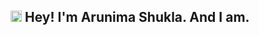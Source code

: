 ##  <img src="https://giphy.com/gifs/hof5uMY0nBwxyjY9S2" width="18" height="18"/> Hey! I'm Arunima Shukla. And I am.

<!--
**ArunimaShukla03/ArunimaShukla03** is a ✨ _special_ ✨ repository because its `README.md` (this file) appears on your GitHub profile.

Here are some ideas to get you started:

- 🔭 I’m currently working on ...
- 🌱 I’m currently learning ...
- 👯 I’m looking to collaborate on ...
- 🤔 I’m looking for help with ...
- 💬 Ask me about ...
- 📫 How to reach me: ...
- 😄 Pronouns: ...
- ⚡ Fun fact: ...
-->
